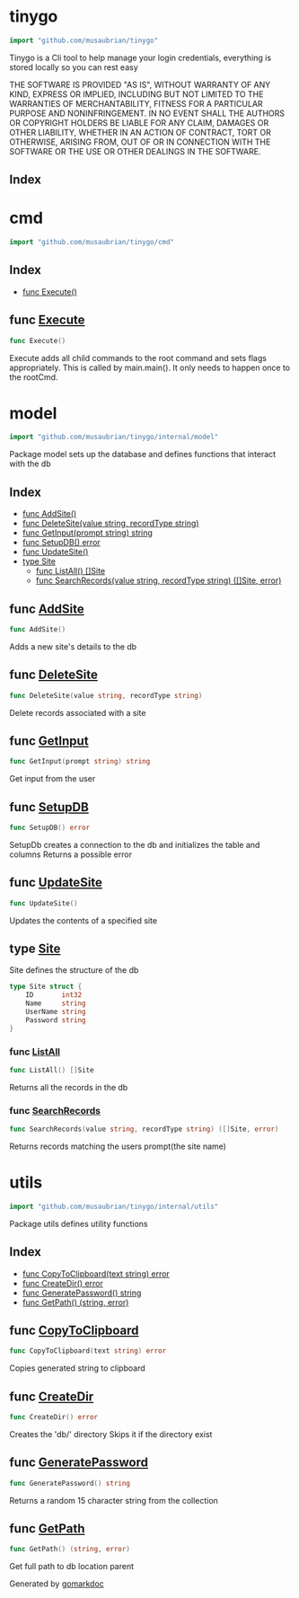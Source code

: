 <!-- Code generated by gomarkdoc. DO NOT EDIT -->

# tinygo

```go
import "github.com/musaubrian/tinygo"
```

Tinygo is a Cli tool to help manage your login credentials, everything is stored locally so you can rest easy

THE SOFTWARE IS PROVIDED "AS IS", WITHOUT WARRANTY OF ANY KIND, EXPRESS OR IMPLIED, INCLUDING BUT NOT LIMITED TO THE WARRANTIES OF MERCHANTABILITY, FITNESS FOR A PARTICULAR PURPOSE AND NONINFRINGEMENT. IN NO EVENT SHALL THE AUTHORS OR COPYRIGHT HOLDERS BE LIABLE FOR ANY CLAIM, DAMAGES OR OTHER LIABILITY, WHETHER IN AN ACTION OF CONTRACT, TORT OR OTHERWISE, ARISING FROM, OUT OF OR IN CONNECTION WITH THE SOFTWARE OR THE USE OR OTHER DEALINGS IN THE SOFTWARE.

## Index



# cmd

```go
import "github.com/musaubrian/tinygo/cmd"
```

## Index

- [func Execute\(\)](<#Execute>)


<a name="Execute"></a>
## func [Execute](<https://github.com/musaubrian/tinygo/blob/main/cmd/root.go#L28>)

```go
func Execute()
```

Execute adds all child commands to the root command and sets flags appropriately. This is called by main.main\(\). It only needs to happen once to the rootCmd.

# model

```go
import "github.com/musaubrian/tinygo/internal/model"
```

Package model sets up the database and defines functions that interact with the db

## Index

- [func AddSite\(\)](<#AddSite>)
- [func DeleteSite\(value string, recordType string\)](<#DeleteSite>)
- [func GetInput\(prompt string\) string](<#GetInput>)
- [func SetupDB\(\) error](<#SetupDB>)
- [func UpdateSite\(\)](<#UpdateSite>)
- [type Site](<#Site>)
  - [func ListAll\(\) \[\]Site](<#ListAll>)
  - [func SearchRecords\(value string, recordType string\) \(\[\]Site, error\)](<#SearchRecords>)


<a name="AddSite"></a>
## func [AddSite](<https://github.com/musaubrian/tinygo/blob/main/internal/model/model_handler.go#L37>)

```go
func AddSite()
```

Adds a new site's details to the db

<a name="DeleteSite"></a>
## func [DeleteSite](<https://github.com/musaubrian/tinygo/blob/main/internal/model/model_handler.go#L90>)

```go
func DeleteSite(value string, recordType string)
```

Delete records associated with a site

<a name="GetInput"></a>
## func [GetInput](<https://github.com/musaubrian/tinygo/blob/main/internal/model/model_handler.go#L23>)

```go
func GetInput(prompt string) string
```

Get input from the user

<a name="SetupDB"></a>
## func [SetupDB](<https://github.com/musaubrian/tinygo/blob/main/internal/model/model.go#L28>)

```go
func SetupDB() error
```

SetupDb creates a connection to the db and initializes the table and columns Returns a possible error

<a name="UpdateSite"></a>
## func [UpdateSite](<https://github.com/musaubrian/tinygo/blob/main/internal/model/model_handler.go#L49>)

```go
func UpdateSite()
```

Updates the contents of a specified site

<a name="Site"></a>
## type [Site](<https://github.com/musaubrian/tinygo/blob/main/internal/model/model.go#L14-L19>)

Site defines the structure of the db

```go
type Site struct {
    ID       int32
    Name     string
    UserName string
    Password string
}
```

<a name="ListAll"></a>
### func [ListAll](<https://github.com/musaubrian/tinygo/blob/main/internal/model/model_handler.go#L122>)

```go
func ListAll() []Site
```

Returns all the records in the db

<a name="SearchRecords"></a>
### func [SearchRecords](<https://github.com/musaubrian/tinygo/blob/main/internal/model/model_handler.go#L102>)

```go
func SearchRecords(value string, recordType string) ([]Site, error)
```

Returns records matching the users prompt\(the site name\)

# utils

```go
import "github.com/musaubrian/tinygo/internal/utils"
```

Package utils defines utility functions

## Index

- [func CopyToClipboard\(text string\) error](<#CopyToClipboard>)
- [func CreateDir\(\) error](<#CreateDir>)
- [func GeneratePassword\(\) string](<#GeneratePassword>)
- [func GetPath\(\) \(string, error\)](<#GetPath>)


<a name="CopyToClipboard"></a>
## func [CopyToClipboard](<https://github.com/musaubrian/tinygo/blob/main/internal/utils/pwdGen.go#L25>)

```go
func CopyToClipboard(text string) error
```

Copies generated string to clipboard

<a name="CreateDir"></a>
## func [CreateDir](<https://github.com/musaubrian/tinygo/blob/main/internal/utils/dir.go#L27>)

```go
func CreateDir() error
```

Creates the 'db/' directory Skips it if the directory exist

<a name="GeneratePassword"></a>
## func [GeneratePassword](<https://github.com/musaubrian/tinygo/blob/main/internal/utils/pwdGen.go#L10>)

```go
func GeneratePassword() string
```

Returns a random 15 character string from the collection

<a name="GetPath"></a>
## func [GetPath](<https://github.com/musaubrian/tinygo/blob/main/internal/utils/dir.go#L10>)

```go
func GetPath() (string, error)
```

Get full path to db location parent

Generated by [gomarkdoc](<https://github.com/princjef/gomarkdoc>)
